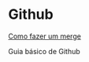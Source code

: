# Github

[Como fazer um merge](https://www.youtube.com/watch?v=NR9jc5ODvuM)

Guia básico de Github
